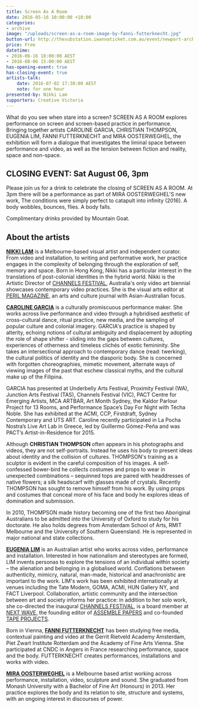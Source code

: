 ```yaml
---
title: Screen As A Room
date: 2016-05-16 10:00:00 +10:00
categories:
- archive
image: "/uploads/screen-as-a-room-image-by-fanni-futterknecht.jpg"
button-url: http://thesubstation.iwannaticket.com.au/event/newport-archives-open-house-melbourne-MTEwODI
price: Free
datetime:
- 2016-06-16 18:00:00 AEST
- 2016-08-06 15:00:00 AEST
has-opening-event: true
has-closing-event: true
artists-talk:
    date: 2016-07-02 17:30:00 AEST
    note: for one hour
presented-by: Nikki Lam
supporters: Creative Victoria
---
```


What do you see when stare into a screen? SCREEN AS A ROOM explores performance on screen and screen-based practice in performance. Bringing together artists CAROLINE GARCIA, CHRISTIAN THOMPSON, EUGENIA LIM, FANNI FUTTERKNECHT and MIRA OOSTERWEGHEL, the exhibition will form a dialogue that investigates the liminal space between performance and video, as well as the tension between fiction and reality, space and non-space.

## CLOSING EVENT: Sat August 06, 3pm

Please join us for a drink to celebrate the closing of SCREEN AS A ROOM. At 3pm there will be a performance as part of MIRA OOSTERWEGHEL'S new work, The conditions were simply perfect to catapult into infinity (2016). A body wobbles, bounces, flies. A body falls.

Complimentary drinks provided by Mountain Goat.

## About the artists

[**NIKKI LAM**](http://nikkilam.info) is a Melbourne-based visual artist and independent curator. From video and installation, to writing and performative work, her practice engages in the complexity of belonging through the exploration of self, memory and space. Born in Hong Kong, Nikki has a particular interest in the translations of post-colonial identities in the hybrid world. Nikki is the Artistic Director of [CHANNELS FESTIVAL](http://channelsfestival.net.au), Australia's only video art biennial showcases contemporary video practices. She is the visual arts editor at [PERIL MAGAZINE](http://peril.com.au), an arts and culture journal with Asian-Australian focus.

[**CAROLINE GARCIA**](http://carolinegarcia.com.au) is a culturally promiscuous performance maker. She works across live performance and video through a hybridised aesthetic of cross-cultural dance, ritual practice, new media, and the sampling of popular culture and colonial imagery. GARCIA's practice is shaped by alterity, echoing notions of cultural ambiguity and displacement by adopting the role of shape shifter - sliding into the gaps between cultures, experiences of otherness and timeless clichés of exotic femininity. She takes an intersectional approach to contemporary dance (read: twerking), the cultural politics of identity and the diasporic body. She is concerned with forgotten choreographies, mimetic movement, alternate ways of viewing images of the past that eschew classical myths, and the cultural make up of the Filipina.

GARCIA has presented at Underbelly Arts Festival, Proximity Festival (WA), Junction Arts Festival (TAS), Channels Festival (VIC), PACT Centre for Emerging Artists, MCA ARTBAR, Art Month Sydney, the Kaldor Parlour Project for 13 Rooms, and Performance Space’s Day For Night with Técha Noble. She has exhibited at the ACMI, CCP, Firstdraft, Sydney Contemporary and UTS ART. Caroline recently participated in La Pocha Nostra’s Live Art Lab in Greece, led by Guillermo Gómez-Peña and was PACT’s Artist-in-Residence for 2015.

Although **CHRISTIAN THOMPSON** often appears in his photographs and videos, they are not self-portraits. Instead he uses his body to present ideas about identity and the collision of cultures. THOMPSON's training as a sculptor is evident in the careful composition of his images. A self-confessed bower-bird he collects costumes and props to wear in unexpected combinations – sequinned tops are paired with headdresses of native flowers; a silk headscarf with glasses made of crystals. Recently THOMPSON has sought to remove himself from his work. By using props and costumes that conceal more of his face and body he explores ideas of domination and submission.

In 2010, THOMPSON made history becoming one of the first two Aboriginal Australians to be admitted into the University of Oxford to study for his doctorate. He also holds degrees from Amsterdam School of Arts, RMIT Melbourne and the University of Southern Queensland. He is represented in major national and state collections.

[**EUGENIA LIM**](http://www.eugenialim.com/) is an Australian artist who works across video, performance and installation. Interested in how nationalism and stereotypes are formed, LIM invents personas to explore the tensions of an individual within society – the alienation and belonging in a globalised world. Conflations between authenticity, mimicry, natural, man-made, historical and anachronistic are important to the work. LIM's work has been exhibited internationally at venues including the Tate Modern, GOMA, ACMI, HUN Gallery NY, and FACT Liverpool. Collaboration, artistic community and the intersection between art and society informs her practice: in addition to her solo work, she co-directed the inaugural [CHANNELS FESTIVAL](http://channelsfestival.net.au), is a board member at [NEXT WAVE](http://nextwave.org.au/)<u>,</u> the founding editor of [ASSEMBLE PAPERS](http://assemblepapers.com.au/) and co-founded [TAPE PROJECTS](http://tapeprojects.org/).

Born in Vienna, [**FANNI FUTTERKNECHT**](http://www.fannifutterknecht.com) has been studying free media, contextual painting and video at the Gerrit Rietveld Academy Amsterdam, Piet Zwart Institute Rotterdam and the Academy of Fine Arts Vienna. She participated at CNDC in Angers in France researching performance, space and the body. FUTTERKNECHT creates performances, installations and works with video.

[**MIRA OOSTERWEGHEL**](http://miraoosterweghel.com/) is a Melbourne based artist working across performance, installation, video, sculpture and sound. She graduated from Monash University with a Bachelor of Fine Art (Honours) in 2013. Her practice explores the body and its relation to site, structure and systems, with an ongoing interest in discourses of power.
